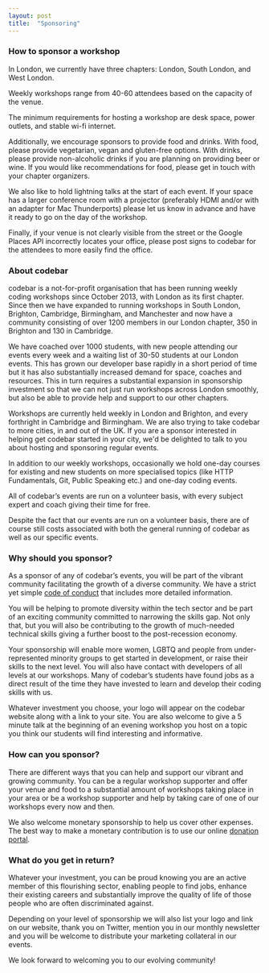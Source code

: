 ```yaml
---
layout: post
title:  "Sponsoring"
---
```


### How to sponsor a workshop

In London, we currently have three chapters: London, South London, and West London.

Weekly workshops range from 40-60 attendees based on the capacity of the venue.

The minimum requirements for hosting a workshop are desk space, power outlets, and stable wi-fi internet.

Additionally, we encourage sponsors to provide food and drinks. With food, please provide vegetarian, vegan and gluten-free options. With drinks, please provide non-alcoholic drinks if you are planning on providing beer or wine. If you would like recommendations for food, please get in touch with your chapter organizers.

We also like to hold lightning talks at the start of each event. If your space has a larger conference room with a projector (preferably HDMI and/or with an adapter for Mac Thunderports) please let us know in advance and have it ready to go on the day of the workshop.

Finally, if your venue is not clearly visible from the street or the Google Places API incorrectly locates your office, please post signs to codebar for the attendees to more easily find the office.

### About codebar

codebar is a not-for-profit organisation that has been running weekly coding workshops since October 2013, with London as its first chapter. Since then we have expanded to running workshops in South London, Brighton, Cambridge, Birmingham, and Manchester and now have a community consisting of over 1200 members in our London chapter, 350 in Brighton and 130 in Cambridge.

We have coached over 1000 students, with new people attending our events every week and a waiting list of 30-50 students at our London events. This has grown our developer base rapidly in a short period of time but it has also substantially increased demand for space, coaches and resources. This in turn requires a substantial expansion in sponsorship investment so that we can not just run workshops across London smoothly, but also be able to provide help and support to our other chapters.

Workshops are currently held weekly in London and Brighton, and every forthright in Cambridge and Birmingham. We are also trying to take codebar to more cities, in and out of the UK. If you are a sponsor interested in helping get codebar started in your city, we'd be delighted to talk to you about hosting and sponsoring regular events.

In addition to our weekly workshops, occasionally we hold one-day courses for existing and new students on more specialised topics (like HTTP Fundamentals, Git, Public Speaking etc.) and one-day coding events.

All of codebar’s events are run on a volunteer basis, with every subject expert and coach giving their time for free.

Despite the fact that our events are run on a volunteer basis, there are of course still costs associated with both the general running of codebar as well as our specific events.

### Why should you sponsor?

As a sponsor of any of codebar’s events, you will be part of the vibrant community facilitating the growth of a diverse community. We have a strict yet simple [code of conduct](http://codebar.io/code-of-conduct) that includes more detailed information.

You will be helping to promote diversity within the tech sector and be part of an exciting community committed to narrowing the skills gap. Not only that, but you will also be contributing to the growth of much-needed technical skills giving a further boost to the post-recession economy.

Your sponsorship will enable more women, LGBTQ and people from under-represented minority groups to get started in development, or raise their skills to the next level. You will also have contact with developers of all levels at our workshops. Many of codebar’s students have found jobs as a direct result of the time they have invested to learn and develop their coding skills with us.

Whatever investment you choose, your logo will appear on the codebar website along with a link to your site. You are also welcome to give a 5 minute talk at the beginning of an evening workshop you host on a topic you think our students will find interesting and informative.


### How can you sponsor?

There are different ways that you can help and support our vibrant and growing community. You can be a regular workshop supporter and offer your venue and food to a substantial amount of workshops taking place in your area or be a workshop supporter and help by taking care of one of our workshops every now and then.

We also welcome monetary sponsorship to help us cover other expenses. The best way to make a monetary contribution is to use our online [donation portal](http://donate.codebar.io).


### What do you get in return?

Whatever your investment, you can be proud knowing you are an active member of this flourishing sector, enabling people to find jobs, enhance their existing careers and substantially improve the quality of life of those people who are often discriminated against.

Depending on your level of sponsorship we will also list your logo and link on our website, thank you on Twitter, mention you in our monthly newsletter and you will be welcome to distribute your marketing collateral in our events.

We look forward to welcoming you to our evolving community!
